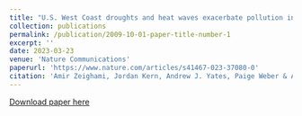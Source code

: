 ```yaml
---
title: "U.S. West Coast droughts and heat waves exacerbate pollution inequality and can evade emission control policies"
collection: publications
permalink: /publication/2009-10-01-paper-title-number-1
excerpt: ''
date: 2023-03-23
venue: 'Nature Communications'
paperurl: 'https://www.nature.com/articles/s41467-023-37080-0'
citation: 'Amir Zeighami, Jordan Kern, Andrew J. Yates, Paige Weber & August A. Bruno . (2023). &quot U.S. West Coast droughts and heat waves exacerbate pollution inequality and can evade emission control policies.&quot <i>Nature </i>. 1415 (2023) .'
---
```



[Download paper here](https://www.nature.com/articles/s41467-023-37080-0)
